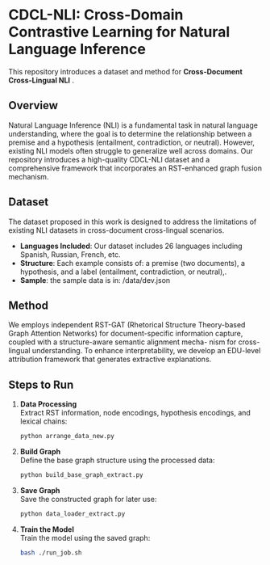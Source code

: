 
# CDCL-NLI: Cross-Domain Contrastive Learning for Natural Language Inference

This repository introduces a dataset and method for **Cross-Document Cross-Lingual NLI** .

## Overview

Natural Language Inference (NLI) is a fundamental task in natural language understanding, where the goal is to determine the relationship between a premise and a hypothesis (entailment, contradiction, or neutral). However, existing NLI models often struggle to generalize well across domains.
Our repository introduces a high-quality CDCL-NLI dataset and a comprehensive framework that incorporates an RST-enhanced graph fusion mechanism.  

## Dataset

The dataset proposed in this work is designed to address the limitations of existing NLI datasets in cross-document cross-lingual scenarios. 

- **Languages Included**: Our dataset includes 26 languages ​​including Spanish, Russian, French, etc.
- **Structure**: Each example consists of: a premise (two documents), a hypothesis, and a label (entailment, contradiction, or neutral),.
- **Sample**: the sample data is in: /data/dev.json

## Method
We employs independent RST-GAT (Rhetorical Structure Theory-based Graph Attention Networks) for document-specific information capture, coupled with a structure-aware semantic alignment mecha-
nism for cross-lingual understanding. To enhance interpretability, we develop an EDU-level attribution framework that generates extractive explanations. 
## Steps to Run

1. **Data Processing**  
   Extract RST information, node encodings, hypothesis encodings, and lexical chains:
   ```bash
   python arrange_data_new.py
   ```

2. **Build Graph**  
   Define the base graph structure using the processed data:
   ```bash
   python build_base_graph_extract.py
   ```

3. **Save Graph**  
   Save the constructed graph for later use:
   ```bash
   python data_loader_extract.py
   ```

4. **Train the Model**  
   Train the model using the saved graph:
   ```bash
   bash ./run_job.sh
   ```
